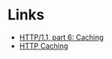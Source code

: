 # Links
- [HTTP/1.1, part 6: Caching](https://tools.ietf.org/html/draft-ietf-httpbis-p6-cache-16#section-3.2.3)
- [HTTP Caching](https://developers.google.com/web/fundamentals/performance/optimizing-content-efficiency/http-caching)
